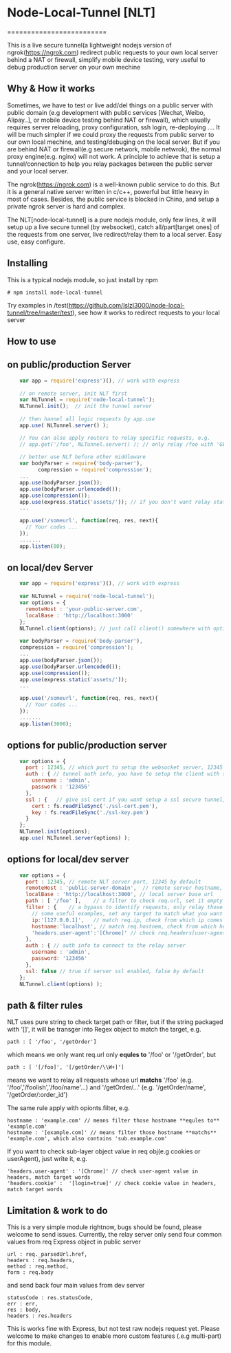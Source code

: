 # Node-Local-Tunnel [NLT]
=========================

This is a live secure tunnel(a lightweight nodejs version of ngrok(https://ngrok.com) redirect public requests to your own local server behind a NAT or firewall, simplify mobile device testing, very useful to debug production server on your own mechine

Why & How it works
----------
Sometimes, we have to test or live add/del things on a public server with public domain (e.g development with public services [Wechat, Weibo, Alipay..], or mobile device testing behind NAT or firewall), which usually requires server reloading, proxy configuration, ssh login, re-deploying .... It will be much simpler if we could proxy the requests from public server to our own local mechine, and testing/debuging on the local server.
But if you are behind NAT or firewall(e.g secure network, mobile netwrok), the normal proxy engine(e.g. nginx) will not work. A principle to achieve that is setup a tunnel/connection to help you relay packages between the public server and your local server.

The ngrok(https://ngrok.com) is a well-known public service to do this. But it is a general native server written in c/c++, powerful but little heavy in most of cases. Besides, the public service is blocked in China, and setup a private ngrok server is hard and complex.

The NLT[node-local-tunnel] is a pure nodejs module, only few lines, it will setup up a live secure tunnel (by websocket), catch all/part[target ones] of the requests from one server, live redirect/relay them to a local server. Easy use, easy configure.

Installing
----------
This is a typical nodejs module, so just install by npm

    # npm install node-local-tunnel

Try examples in /test(https://github.com/lslzl3000/node-local-tunnel/tree/master/test), see how it works to redirect requests to your local server

How to use
----------
## on public/production Server
```javascript
    var app = require('express')(), // work with express
    
    // on remote server, init NLT first
    var NLTunnel = require('node-local-tunnel');
    NLTunnel.init();  // init the tunnel server
    
    // then hannel all logic requests by app.use
    app.use( NLTunnel.server() );

    // You can also apply routers to relay specific requests, e.g.
    // app.get('/foo', NLTunnel.server() ); // only relay /foo with 'GET' request 
    
    // better use NLT before other middleware
    var	bodyParser = require('body-parser'),
		  compression = require('compression');
    ...
    app.use(bodyParser.json());
    app.use(bodyParser.urlencoded());
    app.use(compression());
    app.use(express.static('assets/')); // if you don't want relay static files, put this line before NLT
    ...

    app.use('/someurl', function(req, res, next){
      // Your codes ...
    });
    .......
    app.listen(80);
```

## on local/dev Server
```javascript
    var app = require('express')(), // work with express
    
    var NLTunnel = require('node-local-tunnel');
    var options = {
      remoteHost : 'your-public-server.com',
      localBase : 'http://localhost:3000'
    };
    NLTunnel.client(options); // just call client() somewhere with options, you are free to go
    
    var	bodyParser = require('body-parser'),
	compression = require('compression');
	...
	app.use(bodyParser.json());
    app.use(bodyParser.urlencoded());
	app.use(compression());
	app.use(express.static('assets/'));
	...

    app.use('/someurl', function(req, res, next){
      // Your codes ...
    });
    .......
    app.listen(3000);
```

## options for public/production server
```javascript
    var options = {
      port : 12345, // which port to setup the websocket server, 12345 by default
      auth : { // tunnel auth info, you have to setup the client with same obj to connect, null by default
        username : 'admin',
        passwork : '123456'
      },
      ssl : {	// give ssl cert if you want setup a ssl secure tunnel, null by default
        cert : fs.readFileSync('./ssl-cert.pem'),
        key : fs.readFileSync('./ssl-key.pem')
      }
    };
    NLTunnel.init(options);
    app.use( NLTunnel.server(options) );
```

## options for local/dev server
```javascript
    var options = {
      port : 12345, // remote NLT server port, 12345 by default
      remoteHost : 'public-server-domain',	// remote server hostname, e.g example.com
      localBase : 'http://localhost:3000', // local server base url
      path : [ '/foo' ],	// a filter to check req.url, set it empty if you want relay all requests
      filter : {	// a bypass to identify requests, only relay those who fit all values in req obj
        // some useful examples, set any target to match what you want from the request obj
        ip:'[127.0.0.1]', 	// match req.ip, check from which ip comes from 127.0.0.1
        hostname:'localhost', // match req.hostnem, check from which host
        'headers.user-agent':'[Chrome]' // check req.headers[user-agent], check if chrome
      },
      auth : { // auth info to connect to the relay server 
        username : 'admin',
        password: '123456'
      },
      ssl: false // true if server ssl enabled, false by default
    };
    NLTunnel.client(options) );
```

path & filter rules
-------------------

NLT uses pure string to check target path or filter, but if the string packaged with '[]', it will be transger into Regex object to match the target, e.g.

    path : [ '/foo', '/getOrder']

which means we only want req.url only **equles to** '/foo' or '/getOrder', but

    path : [ '[/foo]', '[/getOrder/\\W+]']

means we want to relay all requests whose url **matchs** '/foo' (e.g. '/foo','/foolish','/foo/name'...) and '/getOrder/...' (e.g. '/getOrder/name', '/getOrder/:order_id')

The same rule apply with opionts.filter, e.g.

    hostname : 'example.com' // means filter those hostname **equles to** 'example.com'
    hostname : '[example.com]' // means filter those hostname **matchs** 'example.com', which also contains 'sub.example.com'

If you want to check sub-layer object value in req obj(e.g cookies or userAgent), just write it, e.g.

    'headers.user-agent' : '[Chrome]' // check user-agent value in headers, match target words
    'headers.cookie' :  '[login=true]' // check cookie value in headers, match target words

Limitation & work to do
-----------------------

This is a very simple module rightnow, bugs should be found, please welcome to send issues.
Currently, the relay server only send four common values from req Express object in public server

    url : req._parsedUrl.href,
    headers : req.headers,
    method : req.method,
    form : req.body

and send back four main values from dev server 

    statusCode : res.statusCode,
    err : err,
    res : body,
    headers : res.headers

This is works fine with Express, but not test raw nodejs request yet. Please welcome to make changes to enable more custom features (.e.g multi-part) for this module.







